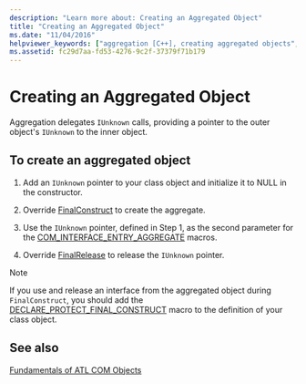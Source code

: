 ```yaml
---
description: "Learn more about: Creating an Aggregated Object"
title: "Creating an Aggregated Object"
ms.date: "11/04/2016"
helpviewer_keywords: ["aggregation [C++], creating aggregated objects", "aggregate objects [C++], creating"]
ms.assetid: fc29d7aa-fd53-4276-9c2f-37379f71b179
---
```

# Creating an Aggregated Object

Aggregation delegates `IUnknown` calls, providing a pointer to the outer object's `IUnknown` to the inner object.

## To create an aggregated object

1. Add an `IUnknown` pointer to your class object and initialize it to NULL in the constructor.

1. Override [FinalConstruct](../atl/reference/ccomobjectrootex-class.md#finalconstruct) to create the aggregate.

1. Use the `IUnknown` pointer, defined in Step 1, as the second parameter for the [COM_INTERFACE_ENTRY_AGGREGATE](reference/com-interface-entry-macros.md#com_interface_entry_aggregate) macros.

1. Override [FinalRelease](../atl/reference/ccomobjectrootex-class.md#finalrelease) to release the `IUnknown` pointer.

> [!NOTE]
> If you use and release an interface from the aggregated object during `FinalConstruct`, you should add the [DECLARE_PROTECT_FINAL_CONSTRUCT](reference/aggregation-and-class-factory-macros.md#declare_protect_final_construct) macro to the definition of your class object.

## See also

[Fundamentals of ATL COM Objects](../atl/fundamentals-of-atl-com-objects.md)
